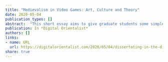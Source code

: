 ```yaml
---
title: "Medievalism in Video Games: Art, Culture and Theory"
date: 2020-05-04
publication_types: []
abstract:  "This short essay aims to give graduate students some simple but effective strategies about the digital tools that I have found helpful to organize my work and time."
publication: In *Digital Orientalist*
authors: []
links:
- name: URL
  url: https://digitalorientalist.com/2020/05/04/dissertating-in-the-digital-age-research-and-writing-tools-for-organization-and-productivity/
share: true
---
```

